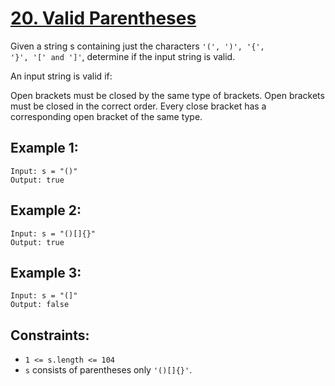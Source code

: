 # [20. Valid Parentheses](https://leetcode.com/problems/valid-parentheses/description/)

Given a string s containing just the characters <code>'(', ')', '{', '}', '[' and ']'</code>, determine if the input string is valid.

An input string is valid if:

Open brackets must be closed by the same type of brackets.
Open brackets must be closed in the correct order.
Every close bracket has a corresponding open bracket of the same type.

## Example 1:
```
Input: s = "()"
Output: true
```
## Example 2:
```
Input: s = "()[]{}"
Output: true
```
## Example 3:
```
Input: s = "(]"
Output: false
``` 

## Constraints:

- <code>1 <= s.length <= 104</code>
- <code>s</code> consists of parentheses only <code>'()[]{}'</code>.